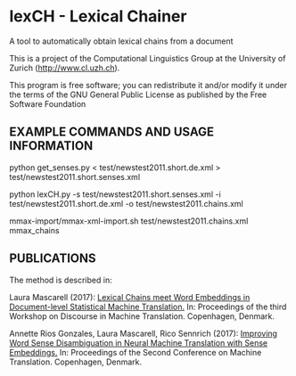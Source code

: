 # lexCH - Lexical Chainer

A tool to automatically obtain lexical chains from a document

This is a project of the Computational Linguistics Group at the University of Zurich (http://www.cl.uzh.ch).

This program is free software; you can redistribute it and/or modify it under the terms of the GNU General Public License as published by the Free Software Foundation

EXAMPLE COMMANDS AND USAGE INFORMATION
--------------------------------------

python get_senses.py < test/newstest2011.short.de.xml > test/newstest2011.short.senses.xml

python lexCH.py -s test/newstest2011.short.senses.xml -i test/newstest2011.short.de.xml -o test/newstest2011.chains.xml

mmax-import/mmax-xml-import.sh test/newstest2011.chains.xml mmax_chains


PUBLICATIONS
------------
The method is described in:

Laura Mascarell (2017): [Lexical Chains meet Word Embeddings in Document-level Statistical Machine Translation.](http://www.aclweb.org/anthology/W17-4813) In: Proceedings of the third Workshop on Discourse in Machine Translation. Copenhagen, Denmark.

Annette Rios Gonzales, Laura Mascarell, Rico Sennrich (2017): [Improving Word Sense Disambiguation in Neural Machine Translation with Sense Embeddings.](http://www.aclweb.org/anthology/W17-4702) In: Proceedings of the Second Conference on Machine Translation. Copenhagen, Denmark.
